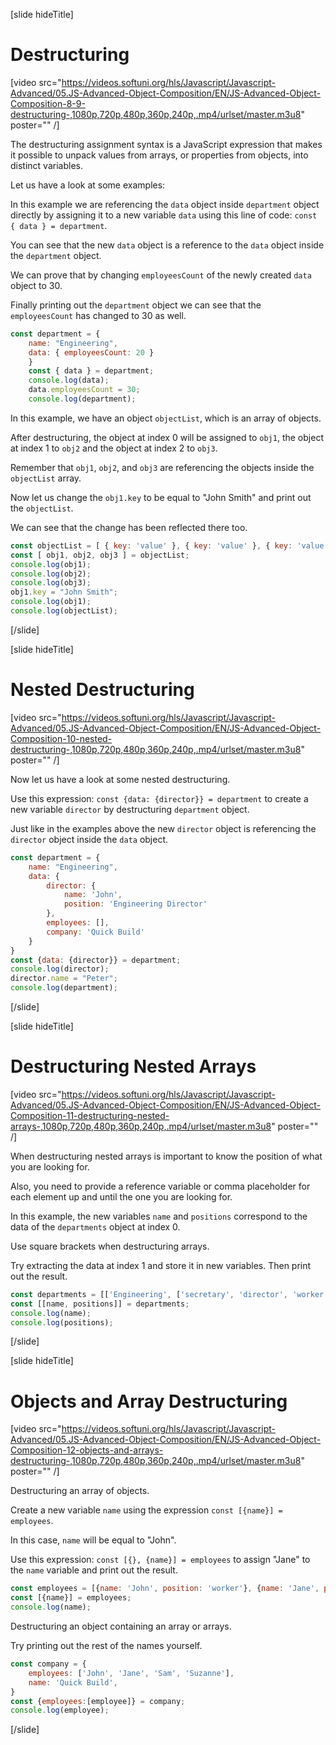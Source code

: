[slide hideTitle]

# Destructuring

[video src="https://videos.softuni.org/hls/Javascript/Javascript-Advanced/05.JS-Advanced-Object-Composition/EN/JS-Advanced-Object-Composition-8-9-destructuring-,1080p,720p,480p,360p,240p,.mp4/urlset/master.m3u8" poster="" /]

The destructuring assignment syntax is a JavaScript expression that makes it possible to unpack values from arrays, or properties from objects, into distinct variables.

Let us have a look at some examples:

In this example we are referencing the `data` object inside `department` object directly by assigning it to a new variable `data` using this line of code: `const { data } = department`.

You can see that the new `data` object is a reference to the `data` object inside the `department` object. 

We can prove that by changing `employeesCount` of the newly created `data` object to 30.

Finally printing out the `department` object we can see that the `employeesCount` has changed to 30 as well.

```js live
const department = {
    name: "Engineering",
    data: { employeesCount: 20 }
    }
    const { data } = department;
    console.log(data);
    data.employeesCount = 30;
    console.log(department);
```

In this example, we have an object `objectList`, which is an array of objects. 

After destructuring, the object at index 0 will be assigned to `obj1`, the object at index 1 to `obj2` and the object at index 2 to `obj3`.

Remember that `obj1`, `obj2`, and `obj3` are referencing the objects inside the `objectList` array.

Now let us change the `obj1.key` to be equal to "John Smith" and print out the `objectList`.

We can see that the change has been reflected there too.

```js live
const objectList = [ { key: 'value' }, { key: 'value' }, { key: 'value' } ]
const [ obj1, obj2, obj3 ] = objectList;
console.log(obj1);
console.log(obj2);
console.log(obj3);
obj1.key = "John Smith";
console.log(obj1);
console.log(objectList);
```

[/slide]

[slide hideTitle]

# Nested Destructuring

[video src="https://videos.softuni.org/hls/Javascript/Javascript-Advanced/05.JS-Advanced-Object-Composition/EN/JS-Advanced-Object-Composition-10-nested-destructuring-,1080p,720p,480p,360p,240p,.mp4/urlset/master.m3u8" poster="" /]

Now let us have a look at some nested destructuring.

Use this expression: `const {data: {director}} = department` to create a new variable `director` by destructuring `department` object.

Just like in the examples above the new `director` object is referencing the `director` object inside the `data` object.

```js live
const department = {
    name: "Engineering",
    data: {
        director: {
            name: 'John',
            position: 'Engineering Director'
        },
        employees: [],
        company: 'Quick Build'
    }
}
const {data: {director}} = department;
console.log(director);
director.name = "Peter";
console.log(department);
```

[/slide]

[slide hideTitle]

# Destructuring Nested Arrays

[video src="https://videos.softuni.org/hls/Javascript/Javascript-Advanced/05.JS-Advanced-Object-Composition/EN/JS-Advanced-Object-Composition-11-destructuring-nested-arrays-,1080p,720p,480p,360p,240p,.mp4/urlset/master.m3u8" poster="" /]

When destructuring nested arrays is important to know the position of what you are looking for.

Also, you need to provide a reference variable or comma placeholder for each element up and until the one you are looking for.

In this example, the new variables `name` and `positions` correspond to the data of the `departments` object at index 0.

Use square brackets when destructuring arrays.

Try extracting the data at index 1 and store it in new variables. Then print out the result.

```js live
const departments = [['Engineering', ['secretary', 'director', 'worker']], ['Accounting', ['director', 'accountant']]];
const [[name, positions]] = departments;
console.log(name);
console.log(positions);
```

[/slide]

[slide hideTitle]
# Objects and Array Destructuring

[video src="https://videos.softuni.org/hls/Javascript/Javascript-Advanced/05.JS-Advanced-Object-Composition/EN/JS-Advanced-Object-Composition-12-objects-and-arrays-destructuring-,1080p,720p,480p,360p,240p,.mp4/urlset/master.m3u8" poster="" /]

Destructuring an array of objects.

Create a new variable `name` using the expression `const [{name}] = employees`.

In this case, `name` will be equal to "John". 

Use this expression: `const [{}, {name}] = employees` to assign "Jane" to the `name` variable and print out the result.

```js live
const employees = [{name: 'John', position: 'worker'}, {name: 'Jane', position: 'secretary'}];
const [{name}] = employees;
console.log(name);
```

Destructuring an object containing an array or arrays.

Try printing out the rest of the names yourself.

```js live
const company = {
    employees: ['John', 'Jane', 'Sam', 'Suzanne'],
    name: 'Quick Build',
}
const {employees:[employee]} = company;
console.log(employee);
```

[/slide]
